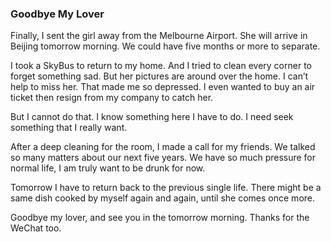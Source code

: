 ### Goodbye My Lover
Finally, I sent the girl away from the Melbourne Airport. She will arrive in Beijing tomorrow morning. We could have five months or more to separate.

I took a SkyBus to return to my home. And I tried to clean every corner to forget something sad. But her pictures are around over the home. I can’t help to miss her. That made me so depressed. I even wanted to buy an air ticket then resign from my company to catch her.

But I cannot do that. I know something here I have to do. I need seek something that I really want.

After a deep cleaning for the room, I made a call for my friends. We talked so many matters about our next five years. We have so much pressure for normal life, I am truly want to be drunk for now.

Tomorrow I have to return back to the previous single life. There might be a same dish cooked by myself again and again, until she comes once more.

Goodbye my lover, and see you in the tomorrow morning. Thanks for the WeChat too.
